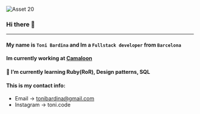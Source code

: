 ![Asset 20](https://user-images.githubusercontent.com/29999392/125837175-cc7de7b4-bb9c-4da1-a3ba-8a2f527c4bf2.png)

### Hi there 👋
---

#### My name is `Toni Bardina` and Im a `Fullstack developer` from `Barcelona`

#### Im currently working at [Camaloon](https://camaloon.com)

#### 🌱 I’m currently learning Ruby(RoR), Design patterns, SQL

#### This is my contact info:

* Email -> tonibardina@gmail.com 
* Instagram -> toni.code 
